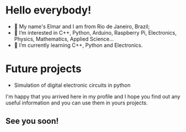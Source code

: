 # Hello everybody!

- 👋 My name's Elmar and I am from Rio de Janeiro, Brazil;
- 👀 I’m interested in C++, Python, Arduino, Raspberry Pi, Electronics, Physics, Mathematics, Applied Science...
- 🌱 I’m currently learning C++, Python and Electronics.

# Future projects

- Simulation of digital electronic circuits in python

I'm happy that you arrived here in my profile and I hope you find out any useful information and you can use them in yours projects.

## See you soon! 

<!---
ElmarUhl/ElmarUhl is a ✨ special ✨ repository because its `README.md` (this file) appears on your GitHub profile.
You can click the Preview link to take a look at your changes.
--->
